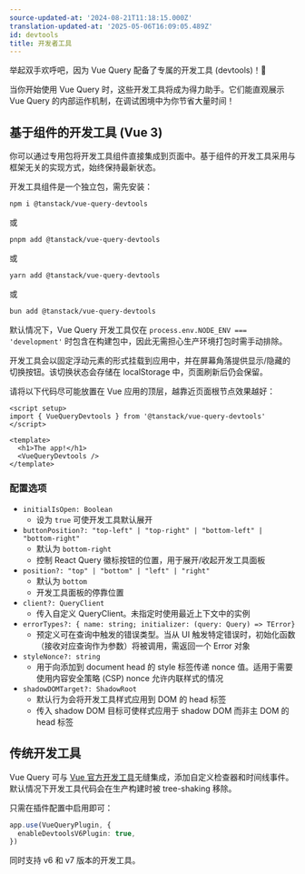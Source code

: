 ```yaml
---
source-updated-at: '2024-08-21T11:18:15.000Z'
translation-updated-at: '2025-05-06T16:09:05.489Z'
id: devtools
title: 开发者工具
---
```

举起双手欢呼吧，因为 Vue Query 配备了专属的开发工具 (devtools)！🥳  

当你开始使用 Vue Query 时，这些开发工具将成为得力助手。它们能直观展示 Vue Query 的内部运作机制，在调试困境中为你节省大量时间！  

## 基于组件的开发工具 (Vue 3)  

你可以通过专用包将开发工具组件直接集成到页面中。基于组件的开发工具采用与框架无关的实现方式，始终保持最新状态。  

开发工具组件是一个独立包，需先安装：  

```bash  
npm i @tanstack/vue-query-devtools  
```  

或  

```bash  
pnpm add @tanstack/vue-query-devtools  
```  

或  

```bash  
yarn add @tanstack/vue-query-devtools  
```  

或  

```bash  
bun add @tanstack/vue-query-devtools  
```  

默认情况下，Vue Query 开发工具仅在 `process.env.NODE_ENV === 'development'` 时包含在构建包中，因此无需担心生产环境打包时需手动排除。  

开发工具会以固定浮动元素的形式挂载到应用中，并在屏幕角落提供显示/隐藏的切换按钮。该切换状态会存储在 localStorage 中，页面刷新后仍会保留。  

请将以下代码尽可能放置在 Vue 应用的顶层，越靠近页面根节点效果越好：  

```vue  
<script setup>  
import { VueQueryDevtools } from '@tanstack/vue-query-devtools'  
</script>  

<template>  
  <h1>The app!</h1>  
  <VueQueryDevtools />  
</template>  
```  

### 配置选项  

- `initialIsOpen: Boolean`  
  - 设为 `true` 可使开发工具默认展开  
- `buttonPosition?: "top-left" | "top-right" | "bottom-left" | "bottom-right"`  
  - 默认为 `bottom-right`  
  - 控制 React Query 徽标按钮的位置，用于展开/收起开发工具面板  
- `position?: "top" | "bottom" | "left" | "right"`  
  - 默认为 `bottom`  
  - 开发工具面板的停靠位置  
- `client?: QueryClient`  
  - 传入自定义 QueryClient。未指定时使用最近上下文中的实例  
- `errorTypes?: { name: string; initializer: (query: Query) => TError}`  
  - 预定义可在查询中触发的错误类型。当从 UI 触发特定错误时，初始化函数（接收对应查询作为参数）将被调用，需返回一个 Error 对象  
- `styleNonce?: string`  
  - 用于向添加到 document head 的 style 标签传递 nonce 值。适用于需要使用内容安全策略 (CSP) nonce 允许内联样式的情况  
- `shadowDOMTarget?: ShadowRoot`  
  - 默认行为会将开发工具样式应用到 DOM 的 head 标签  
  - 传入 shadow DOM 目标可使样式应用于 shadow DOM 而非主 DOM 的 head 标签  

## 传统开发工具  

Vue Query 可与 [Vue 官方开发工具](https://github.com/vuejs/devtools-next)无缝集成，添加自定义检查器和时间线事件。默认情况下开发工具代码会在生产构建时被 tree-shaking 移除。  

只需在插件配置中启用即可：  

```ts  
app.use(VueQueryPlugin, {  
  enableDevtoolsV6Plugin: true,  
})  
```  

同时支持 v6 和 v7 版本的开发工具。
